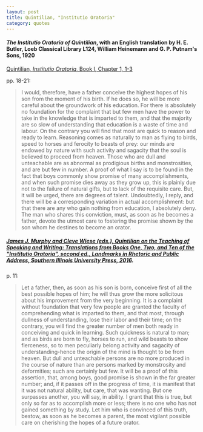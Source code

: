 ```yaml
---
layout: post
title: Quintilian, "Institutio Oratoria"
category: quotes
---
```


#### *The Institutio Oratoria of Quintilian*, with an English translation by H. E. Butler, Loeb Classical Library L124, William Heinemann and G. P. Putnam's Sons, 1920

[Quintilian, *Institutio Oratoria*, Book I, Chapter 1, 1-3](https://penelope.uchicago.edu/Thayer/E/Roman/Texts/Quintilian/Institutio_Oratoria/home.html)

pp. 18-21:

> I would, therefore, have a father conceive the highest hopes of his son from the moment of his birth. If he does so, he will be more careful about the groundwork of his education. For there is absolutely no foundation for the complaint that but few men have the power to take in the knowledge that is imparted to them, and that the majority are so slow of understanding that education is a waste of time and labour. On the contrary you will find that most are quick to reason and ready to learn. Reasoning comes as naturally to man as flying to birds, speed to horses and ferocity to beasts of prey: our minds are endowed by nature with such activity and sagacity that the soul is believed to proceed from heaven. Those who are dull and unteachable are as abnormal as prodigious births and monstrosities, and are but few in number. A proof of what I say is to be found in the fact that boys commonly show promise of many accomplishments, and when such promise dies away as they grow up, this is plainly due not to the failure of natural gifts, but to lack of the requisite care. But, it will be urged, there are degrees of talent. Undoubtedly, I reply, and there will be a corresponding variation in actual accomplishment: but that there are any who gain nothing from education, I absolutely deny. The man who shares this conviction, must, as soon as he becomes a father, devote the utmost care to fostering the promise shown by the son whom he destines to become an orator.

##### [James J. Murphy and Cleve Wiese (eds.), *Quintilian on the Teaching of Speaking and Writing: Translations from Books One, Two, and Ten of the "Institutio Oratoria"*, second ed., Landmarks in Rhetoric and Public Address, Southern Illinois University Press, 2016](http://www.siupress.com/books/978-0-8093-3440-7).

p. 11:

> Let a father, then, as soon as his son is born, conceive first of all the best possible hopes of him; he will thus grow the more solicitous about his improvement from the very beginning. It is a complaint without foundation that very few people are granted the faculty of comprehending what is imparted to them, and that most, through dullness of understanding, lose their labor and their time; on the contrary, you will find the greater number of men both ready in conceiving and quick in learning. Such quickness is natural to man; and as birds are born to fly, horses to run, and wild beasts to show fierceness, so to men peculiarly belong activity and sagacity of understanding-hence the origin of the mind is thought to be from heaven. But dull and unteachable persons are no more produced in the course of nature than are persons marked by monstrosity and deformities; such are certainly but few. It will be a proof of this assertion, that, among boys, good promise is shown in the far greater number; and, if it passes off in the progress of time, it is manifest that it was not natural ability, but care, that was wanting. But one surpasses another, you will say, in ability. I grant that this is true, but only so far as to accomplish more or less; there is no one who has not gained something by study. Let him who is convinced of this truth, bestow, as soon as he becomes a parent, the most vigilant possible care on cherishing the hopes of a future orator.